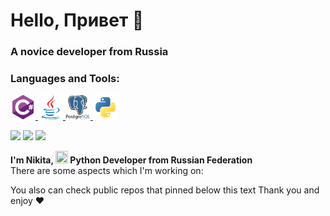<h1>Hello, Привет 👋</h1>
<h3>A novice developer from Russia</h3>
<h3 align="left">Languages and Tools:</h3>
<p align="left"> <a href="https://www.w3schools.com/cs/" target="_blank" rel="noreferrer"> <img src="https://raw.githubusercontent.com/devicons/devicon/master/icons/csharp/csharp-original.svg" alt="csharp" width="40" height="40"/> </a> <a href="https://www.java.com" target="_blank" rel="noreferrer"> <img src="https://raw.githubusercontent.com/devicons/devicon/master/icons/java/java-original.svg" alt="java" width="40" height="40"/> </a> <a href="https://www.postgresql.org" target="_blank" rel="noreferrer"> <img src="https://raw.githubusercontent.com/devicons/devicon/master/icons/postgresql/postgresql-original-wordmark.svg" alt="postgresql" width="40" height="40"/> </a> <a href="https://www.python.org" target="_blank" rel="noreferrer"> <img src="https://raw.githubusercontent.com/devicons/devicon/master/icons/python/python-original.svg" alt="python" width="40" height="40"/> </a> </p>

![](https://github-readme-stats.vercel.app/api?username=v1nn4ik&hide=contribs&hide_title=true&hide_border=true&show_icons=true&theme=tokyonight&locale=en)
![](https://github-readme-stats.vercel.app/api/top-langs?username=v1nn4ik&hide_border=true&show_icons=true&theme=radical&locale=en&layout=compact&bg_color=1a1b27)
![](https://komarev.com/ghpvc/?username=v1nn4ik)




**I'm Nikita, <img src="/svg/python-color.svg" width=20 height=20> Python Developer from Russian Federation**<br>
There are some aspects which I'm working on:




You also can check public repos that pinned below this text
Thank you and enjoy ❤️
